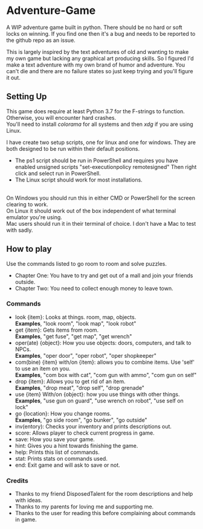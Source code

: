 # Adventure-Game
A WIP adventure game built in python. There should be no hard or soft locks on winning. 
If you find one then it's a bug and needs to be reported to the github repo as an
issue.

This is largely inspired by the text adventures of old and wanting to make my own game
but lacking any graphical art producing skills. So I figured I'd make a 
text adventure with my own brand of humor and adventure. You can't die and 
there are no failure states so just keep trying and you'll figure it out.

## Setting Up
This game does require at least Python 3.7 for the F-strings to function. Otherwise, you will encounter hard crashes.
<br>You'll need to install _colorama_ for all systems and then _xdg_ if you are using Linux.

I have create two setup scripts, one for linux and one for windows. They are both designed to be run within their default positions.
- The ps1 script should be run in PowerShell and requires you have enabled unsigned scripts "set-executionpolicy remotesigned" Then right click and select run in PowerShell.
- The Linux script should work for most installations. 

<br>On Windows you should run this in either CMD or PowerShell for the screen clearing to work.
<br>On Linux it should work out of the box independent of what terminal emulator you're using.
<br>Mac users should run it in their terminal of choice. I don't have a Mac to test with sadly.
## How to play
Use the commands listed to go room to room and solve puzzles.

- Chapter One: You have to try and get out of a mall and join your friends outside. 
- Chapter Two: You need to collect enough money to leave town.
### Commands
- look {item}: Looks at things. room, map, objects. 
<br>**Examples**, "look room", "look map", "look robot"
- get {item}: Gets items from room.
<br>**Examples**, "get fuse", "get map", "get wrench"
- oper(ate) {object}: How you use objects: doors, computers, and talk to NPCs.
<br>**Examples**, "oper door", "oper robot", "oper shopkeeper"
- com(bine) {item} with/on {item}: allows you to combine items. Use 'self' to use an item on you.
<br>**Examples**, "com box with cat", "com gun with ammo", "com gun on self"
- drop {item}: Allows you to get rid of an item.
<br>**Examples**, "drop meat", "drop self", "drop grenade"
- use {item} With/on {object}: how you use things with other things.
<br>**Examples**, "use gun on guard", "use wrench on robot", "use self on lock"
- go {location}: How you change rooms.
<br>**Examples**, "go side room", "go bunker", "go outside"
- inv(entory): Checks your inventory and prints descriptions out.
- score: Allows player to check current progress in game.
- save: How you save your game.
- hint: Gives you a hint towards finishing the game.
- help: Prints this list of commands.
- stat: Prints stats on commands used.
- end: Exit game and will ask to save or not.

### Credits
- Thanks to my friend DisposedTalent for the room descriptions and help with ideas.
- Thanks to my parents for loving me and supporting me.
- Thanks to the user for reading this before complaining about commands in game.
